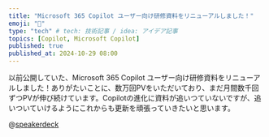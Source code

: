 ```yaml
---
title: "Microsoft 365 Copilot ユーザー向け研修資料をリニューアルしました！"
emoji: "🤖" 
type: "tech" # tech: 技術記事 / idea: アイデア記事
topics: [Copilot, Microsoft Copilot] 
published: true
published_at: 2024-10-29 08:00
---
```

以前公開していた、Microsoft 365 Copilot ユーザー向け研修資料をリニューアルしました！ありがたいことに、数万回PVをいただいており、まだ月間数千回ずつPVが伸び続けています。Copilotの進化に資料が追いつていないですが、追いついていけるようにこれからも更新を頑張っていきたいと思います。

@[speakerdeck](a3b56082e24445bfa6b5bc4d73ac3b5a)
